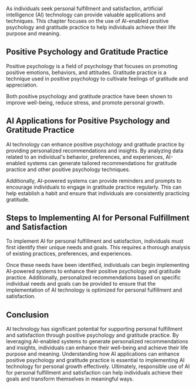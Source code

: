 

As individuals seek personal fulfillment and satisfaction, artificial intelligence (AI) technology can provide valuable applications and techniques. This chapter focuses on the use of AI-enabled positive psychology and gratitude practice to help individuals achieve their life purpose and meaning.

Positive Psychology and Gratitude Practice
------------------------------------------

Positive psychology is a field of psychology that focuses on promoting positive emotions, behaviors, and attitudes. Gratitude practice is a technique used in positive psychology to cultivate feelings of gratitude and appreciation.

Both positive psychology and gratitude practice have been shown to improve well-being, reduce stress, and promote personal growth.

AI Applications for Positive Psychology and Gratitude Practice
--------------------------------------------------------------

AI technology can enhance positive psychology and gratitude practice by providing personalized recommendations and insights. By analyzing data related to an individual's behavior, preferences, and experiences, AI-enabled systems can generate tailored recommendations for gratitude practice and other positive psychology techniques.

Additionally, AI-powered systems can provide reminders and prompts to encourage individuals to engage in gratitude practice regularly. This can help establish a habit and ensure that individuals are consistently practicing gratitude.

Steps to Implementing AI for Personal Fulfillment and Satisfaction
------------------------------------------------------------------

To implement AI for personal fulfillment and satisfaction, individuals must first identify their unique needs and goals. This requires a thorough analysis of existing practices, preferences, and experiences.

Once these needs have been identified, individuals can begin implementing AI-powered systems to enhance their positive psychology and gratitude practice. Additionally, personalized recommendations based on specific individual needs and goals can be provided to ensure that the implementation of AI technology is optimized for personal fulfillment and satisfaction.

Conclusion
----------

AI technology has significant potential for supporting personal fulfillment and satisfaction through positive psychology and gratitude practice. By leveraging AI-enabled systems to generate personalized recommendations and insights, individuals can enhance their well-being and achieve their life purpose and meaning. Understanding how AI applications can enhance positive psychology and gratitude practice is essential to implementing AI technology for personal growth effectively. Ultimately, responsible use of AI for personal fulfillment and satisfaction can help individuals achieve their goals and transform themselves in meaningful ways.
